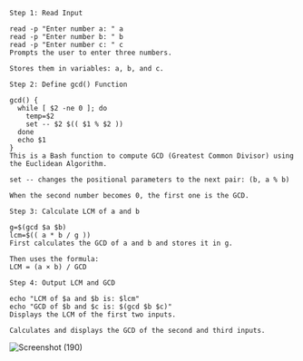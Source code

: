     Step 1: Read Input
    
    read -p "Enter number a: " a
    read -p "Enter number b: " b
    read -p "Enter number c: " c
    Prompts the user to enter three numbers.
    
    Stores them in variables: a, b, and c.
    
    Step 2: Define gcd() Function
    
    gcd() {
      while [ $2 -ne 0 ]; do
        temp=$2
        set -- $2 $(( $1 % $2 ))
      done
      echo $1
    }
    This is a Bash function to compute GCD (Greatest Common Divisor) using the Euclidean Algorithm.
    
    set -- changes the positional parameters to the next pair: (b, a % b)
    
    When the second number becomes 0, the first one is the GCD.
    
    Step 3: Calculate LCM of a and b
    
    g=$(gcd $a $b)
    lcm=$(( a * b / g ))
    First calculates the GCD of a and b and stores it in g.
    
    Then uses the formula:
    LCM = (a × b) / GCD
    
    Step 4: Output LCM and GCD
    
    echo "LCM of $a and $b is: $lcm"
    echo "GCD of $b and $c is: $(gcd $b $c)"
    Displays the LCM of the first two inputs.
    
    Calculates and displays the GCD of the second and third inputs.

![Screenshot (190)](https://github.com/user-attachments/assets/fe105925-d414-4289-9a54-7479ab6fdb0e)



